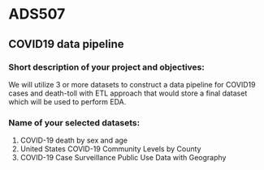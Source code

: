 # ADS507
## COVID19 data pipeline

### Short description of your project and objectives: 
We will utilize 3 or more datasets to construct a data pipeline for COVID19 cases and death-toll 
with ETL approach that would store a final dataset which will be used to perform EDA. 

### Name of your selected datasets: 
  1. COVID-19 death by sex and age
  2. United States COVID-19 Community Levels by County
  3. COVID-19 Case Surveillance Public Use Data with Geography

